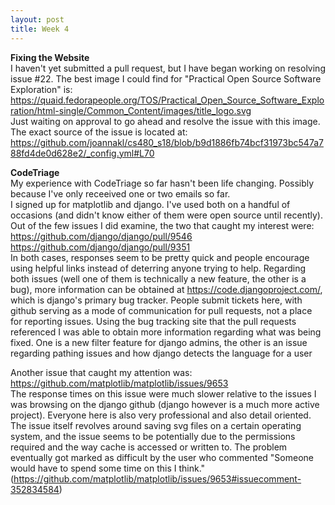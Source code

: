 ```yaml
---
layout: post
title: Week 4
---
```


**Fixing the Website**  
I haven't yet submitted a pull request, but I have began working on resolving issue #22. The best image I could find for "Practical Open Source Software Exploration" is:  
https://quaid.fedorapeople.org/TOS/Practical_Open_Source_Software_Exploration/html-single/Common_Content/images/title_logo.svg  
Just waiting on approval to go ahead and resolve the issue with this image. The exact source of the issue is located at:  
https://github.com/joannakl/cs480_s18/blob/b9d1886fb74bcf31973bc547a788fd4de0d628e2/_config.yml#L70  
  
**CodeTriage**  
My experience with CodeTriage so far hasn't been life changing. Possibly because I've only receeived one or two emails so far.  
I signed up for matplotlib and django. I've used both on a handful of occasions (and didn't know either of them were open source until recently).  
Out of the few issues I did examine, the two that caught my interest were:  
https://github.com/django/django/pull/9546  
https://github.com/django/django/pull/9351  
In both cases, responses seem to be pretty quick and people encourage using helpful links instead of deterring anyone trying to help. Regarding both issues (well one of them is technically a new feature, the other is a bug), more information can be obtained at https://code.djangoproject.com/, which is django's primary bug tracker. People submit tickets here, with github serving as a mode of communication for pull requests, not a place for reporting issues. Using the bug tracking site that the pull requests referenced I was able to obtain more information regarding what was being fixed. One is a new filter feature for django admins, the other is an issue regarding pathing issues and how django detects the language for a user
  
Another issue that caught my attention was:  
https://github.com/matplotlib/matplotlib/issues/9653  
The response times on this issue were much slower relative to the issues I was browsing on the django github (django however is a much more active project). Everyone here is also very professional and also detail oriented. The issue itself revolves around saving svg files on a certain operating system, and the issue seems to be potentially due to the permissions required and the way cache is accessed or written to. The problem eventually got marked as difficult by the user who commented "Someone would have to spend some time on this I think." (https://github.com/matplotlib/matplotlib/issues/9653#issuecomment-352834584)
